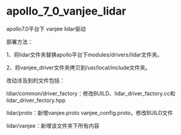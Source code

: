 # apollo_7_0_vanjee_lidar
apollo7.0平台下 vanjee lidar驱动

部署方法：

1、将lidar文件夹替换apollo平台下modules/drivers/lidar文件夹。

2、将vanjee_driver文件夹拷贝到/usr/local/include文件夹。


改动涉及到的文件包括：

ldiar/common/driver_factory：修改BUILD、lidar_driver_factory.cc和lidar_driver_fectory.hpp

lidar/proto：新增vanjee.proto vanjee_config.proto，修改BUILD文件

lidar/vanjee：新增该文件夹下所有内容
